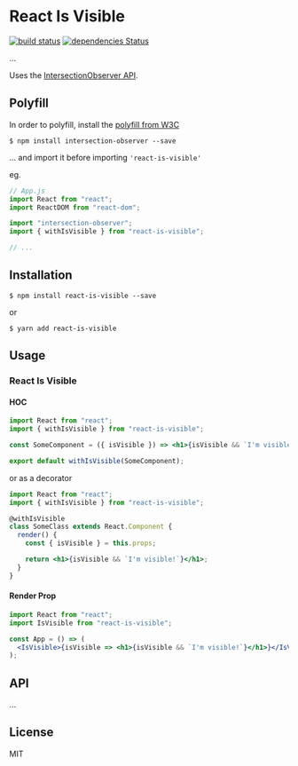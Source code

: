 # React Is Visible

[![build status](https://img.shields.io/travis/lessp/react-is-visible/master.svg?style=flat-square)](https://travis-ci.org/lessp/react-is-visible)
[![dependencies Status](https://david-dm.org/lessp/react-is-visible/status.svg?style=flat-square)](https://david-dm.org/lessp/react-is-visible)

...

Uses the [IntersectionObserver API](https://developer.mozilla.org/en-US/docs/Web/API/IntersectionObserver).

## Polyfill

In order to polyfill, install the [polyfill from W3C](https://github.com/w3c/IntersectionObserver/tree/master/polyfill)

    $ npm install intersection-observer --save

... and import it before importing `'react-is-visible'`

eg.

```jsx
// App.js
import React from "react";
import ReactDOM from "react-dom";

import "intersection-observer";
import { withIsVisible } from "react-is-visible";

// ...
```

## Installation

    $ npm install react-is-visible --save

or

    $ yarn add react-is-visible

## Usage

### React Is Visible

#### HOC

```jsx
import React from "react";
import { withIsVisible } from "react-is-visible";

const SomeComponent = ({ isVisible }) => <h1>{isVisible && `I'm visible!`}</h1>;

export default withIsVisible(SomeComponent);
```

or as a decorator

```jsx
import React from "react";
import { withIsVisible } from "react-is-visible";

@withIsVisible
class SomeClass extends React.Component {
  render() {
    const { isVisible } = this.props;

    return <h1>{isVisible && `I'm visible!`}</h1>;
  }
}
```

#### Render Prop

```jsx
import React from "react";
import IsVisible from "react-is-visible";

const App = () => (
  <IsVisible>{isVisible => <h1>{isVisible && `I'm visible!`}</h1>}</IsVisible>
);
```

## API

...

## License

MIT
